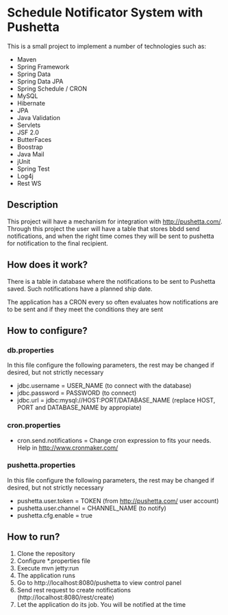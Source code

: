 # Schedule Notificator System with Pushetta

This is a small project to implement a number of technologies such as:

* Maven
* Spring Framework
* Spring Data
* Spring Data JPA
* Spring Schedule / CRON
* MySQL
* Hibernate
* JPA
* Java Validation
* Servlets
* JSF 2.0
* ButterFaces
* Boostrap
* Java Mail
* jUnit
* Spring Test
* Log4j
* Rest WS

## Description
This project will have a mechanism for integration with http://pushetta.com/. 
Through this project the user will have a table that stores bbdd send notifications, and when the right time comes they will be sent to 
pushetta for notification to the final recipient.

## How does it work?
There is a table in database where the notifications to be sent to Pushetta saved. Such notifications have a planned ship date.

The application has a CRON every so often evaluates how notifications are to be sent and if they meet the conditions they are sent

## How to configure?

### db.properties
In this file configure the following parameters, the rest may be changed if desired, but not strictly necessary

* jdbc.username = USER_NAME (to connect with the database)
* jdbc.password = PASSWORD (to connect)
* jdbc.url = jdbc:mysql://HOST:PORT/DATABASE_NAME (replace HOST, PORT and DATABASE_NAME by appropiate)

### cron.properties
* cron.send.notifications = Change cron expression to fits your needs. Help in http://www.cronmaker.com/

###  pushetta.properties
In this file configure the following parameters, the rest may be changed if desired, but not strictly necessary

 * pushetta.user.token = TOKEN (from http://pushetta.com/ user account)
 * pushetta.user.channel = CHANNEL_NAME (to notify)
 * pushetta.cfg.enable = true

## How to run?
1. Clone the repository
2. Configure *.properties file
2. Execute mvn jetty:run
3. The application runs
4. Go to http://localhost:8080/pushetta to view control panel
5. Send rest request to create notifications (http://localhost:8080/rest/create)
6. Let the application do its job. You will be notified at the time

